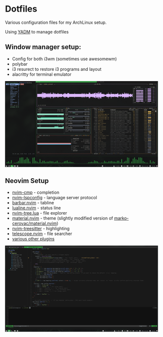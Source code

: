 # Dotfiles

Various configuration files for my ArchLinux setup.

Using [YADM](https://yadm.io/) to manage dotfiles

## Window manager setup:
- Config for both i3wm (sometimes use awesomewm)
- polybar
- i3 resurect to restore i3 programs and layout
- alacritty for terminal emulator

![i3wm setup](https://github.com/member87/dotfiles/blob/main/.config/yadm/media/window_manger.png?raw=true)


## Neovim Setup
- [nvim-cmp](https://github.com/hrsh7th/nvim-cmp) - completion 
- [nvim-lspconfig](https://github.com/neovim/nvim-lspconfig) - language server protocol
- [barbar.nvim](https://github.com/romgrk/barbar.nvim) - tabline
- [lualine.nvim](https://github.com/nvim-lualine/lualine.nvim) - status line
- [nvim-tree.lua](https://github.com/kyazdani42/nvim-tree.lua) - file explorer
- [material.nvim](https://github.com/member87/material.nvim) - theme (slightly modified version of [marko-cerovac/material.nvim](https://github.com/marko-cerovac/material.nvim))
- [nvim-treesitter](https://github.com/nvim-treesitter/nvim-treesitter) - highlighting
- [telescope.nvim](https://github.com/nvim-telescope/telescope.nvim) - file searcher
- [various other plugins](https://github.com/member87/dotfiles/blob/main/.config/nvim/config/plugins.vim)

![neovim_setup](https://github.com/member87/dotfiles/blob/main/.config/yadm/media/neovim.png?raw=true)
